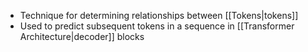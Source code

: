 - Technique for determining relationships between [[Tokens|tokens]]
- Used to predict subsequent tokens in a sequence in [[Transformer Architecture|decoder]] blocks